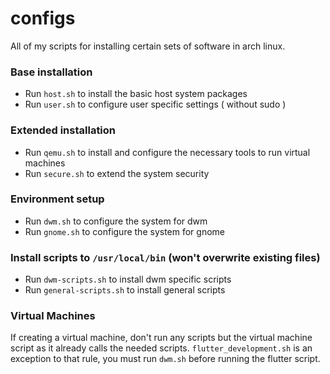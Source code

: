 # configs
All of my scripts for installing certain sets of software in arch linux.


### Base installation
* Run `host.sh` to install the basic host system packages
* Run `user.sh` to configure user specific settings ( without sudo )

### Extended installation
* Run `qemu.sh` to install and configure the necessary tools to run virtual machines
* Run `secure.sh` to extend the system security

### Environment setup
* Run `dwm.sh` to configure the system for dwm
* Run `gnome.sh` to configure the system for gnome

### Install scripts to `/usr/local/bin` (won't overwrite existing files)
* Run `dwm-scripts.sh` to install dwm specific scripts
* Run `general-scripts.sh` to install general scripts

### Virtual Machines
If creating a virtual machine, don't run any scripts but the virtual machine
script as it already calls the needed scripts. `flutter_development.sh` is an
exception to that rule, you must run `dwm.sh` before running the flutter script.
